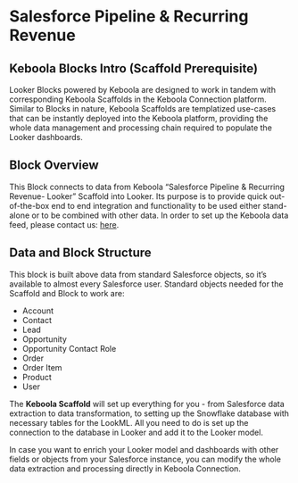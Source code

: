 # Salesforce Pipeline & Recurring Revenue

## Keboola Blocks Intro (Scaffold Prerequisite)
Looker Blocks powered by Keboola are designed to work in tandem with corresponding Keboola Scaffolds in the Keboola Connection platform. Similar to Blocks in nature, Keboola Scaffolds are templatized use-cases that can be instantly deployed into the Keboola platform, providing the whole data management and processing chain required to populate the Looker dashboards.

## Block Overview
This Block connects to data from Keboola “Salesforce Pipeline & Recurring Revenue- Looker” Scaffold into Looker. Its purpose is to provide quick out-of-the-box end to end integration and functionality to be used either stand-alone or to be combined with other data. In order to set up the Keboola data feed, please contact us: [here](https://get.keboola.com/lookerblocks?block=rt_hospitality).

## Data and Block Structure
This block is built above data from standard Salesforce objects, so it’s available to almost every Salesforce user. Standard objects needed for the Scaffold and Block to work are:

*  Account
*  Contact
*  Lead
*  Opportunity
*  Opportunity Contact Role
*  Order
*  Order Item
*  Product
*  User

The **Keboola Scaffold** will set up everything for you - from Salesforce data extraction to data transformation, to setting up the Snowflake database with necessary tables for the LookML. All you need to do is set up the connection to the database in Looker and add it to the Looker model.

In case you want to enrich your Looker model and dashboards with other fields or objects from your Salesforce instance, you can modify the whole data extraction and processing directly in Keboola Connection.


